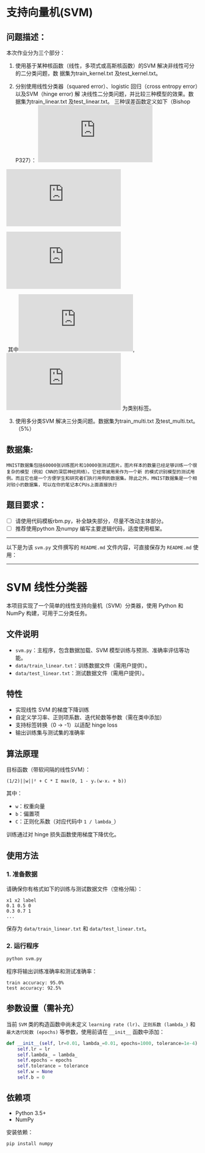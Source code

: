 

# 支持向量机(SVM)



## 问题描述：

本次作业分为三个部分：

1. 使用基于某种核函数（线性，多项式或高斯核函数）的SVM 解决非线性可分的二分类问题，数
    据集为train_kernel.txt 及test_kernel.txt。

2. 分别使用线性分类器（squared error）、logistic 回归（cross entropy error）以及SVM（hinge error) 解
    决线性二分类问题，并比较三种模型的效果。数据集为train_linear.txt 及test_linear.txt。
    三种误差函数定义如下（Bishop P327）：
    ![image](http://latex.codecogs.com/gif.latex?E_%7Blinear%7D%3D%5Csum_%7Bn%3D1%7D%5E%7BN%7D%28y_%7Bn%7D%20-t_%7Bn%7D%29%5E%7B2%7D&plus;%5Clambda%20%5Cleft%20%5C%7C%20%5Cmathbf%7Bw%7D%20%5Cright%20%5C%7C%5E%7B2%7D)  

![image](http://latex.codecogs.com/gif.latex?E_%7Blogistic%7D%3D%5Csum_%7Bn%3D1%7D%5E%7BN%7Dlog%281&plus;exp%28-y_%7Bn%7Dt_%7Bn%7D%29%29%20&plus;%20%5Clambda%5Cleft%20%5C%7C%20%5Cmathbf%7Bw%7D%20%5Cright%20%5C%7C%5E%7B2%7D) 

![image](http://latex.codecogs.com/gif.latex?E_%7BSVM%7D%3D%5Csum_%7Bn%3D1%7D%5E%7BN%7D%5B1-y_%7Bn%7Dt_%7Bn%7D%5D&plus;%5Clambda%20%5Cleft%20%5C%7C%20%5Cmathbf%7Bw%7D%20%5Cright%20%5C%7C%5E%7B2%7D)


  ​
  其中![image](http://latex.codecogs.com/gif.latex?y_%7Bn%7D%3D%5Cmathbf%7Bw%7D%5E%7BT%7Dx_%7Bn%7D&plus;b),![image](http://latex.codecogs.com/gif.latex?t_%7Bn%7D) 为类别标签。

3. 使用多分类SVM 解决三分类问题。数据集为train_multi.txt 及test_multi.txt。（5%）





## 数据集: 

 	MNIST数据集包括60000张训练图片和10000张测试图片。图片样本的数量已经足够训练一个很复杂的模型（例如 CNN的深层神经网络）。它经常被用来作为一个新 的模式识别模型的测试用例。而且它也是一个方便学生和研究者们执行用例的数据集。除此之外，MNIST数据集是一个相对较小的数据集，可以在你的笔记本CPUs上面直接执行





## 题目要求： 

- [ ] 请使用代码模板rbm.py，补全缺失部分，尽量不改动主体部分。
- [ ] 推荐使用python 及numpy 编写主要逻辑代码，适度使用框架。

---

以下是为该 `svm.py` 文件撰写的 `README.md` 文件内容，可直接保存为 `README.md` 使用：

------

# SVM 线性分类器

本项目实现了一个简单的线性支持向量机（SVM）分类器，使用 Python 和 NumPy 构建，可用于二分类任务。

## 文件说明

-   `svm.py`：主程序，包含数据加载、SVM 模型训练与预测、准确率评估等功能。
-   `data/train_linear.txt`：训练数据文件（需用户提供）。
-   `data/test_linear.txt`：测试数据文件（需用户提供）。

## 特性

-   实现线性 SVM 的梯度下降训练
-   自定义学习率、正则项系数、迭代轮数等参数（需在类中添加）
-   支持标签转换（0 -> -1）以适配 hinge loss
-   输出训练集与测试集的准确率

## 算法原理

目标函数（带软间隔的线性SVM）：

```
(1/2)||w||² + C * Σ max(0, 1 - yᵢ(w·xᵢ + b))
```

其中：

-   `w`：权重向量
-   `b`：偏置项
-   `C`：正则化系数（对应代码中 `1 / lambda_`）

训练通过对 hinge 损失函数使用梯度下降优化。

## 使用方法

### 1. 准备数据

请确保你有格式如下的训练与测试数据文件（空格分隔）：

```
x1 x2 label
0.1 0.5 0
0.3 0.7 1
...
```

保存为 `data/train_linear.txt` 和 `data/test_linear.txt`。

### 2. 运行程序

```bash
python svm.py
```

程序将输出训练准确率和测试准确率：

```
train accuracy: 95.0%
test accuracy: 92.5%
```

## 参数设置（需补充）

当前 `SVM` 类的构造函数中尚未定义 `learning rate (lr)`、`正则系数 (lambda_)` 和 `最大迭代轮数 (epochs)` 等参数，使用前请在 `__init__` 函数中添加：

```python
def __init__(self, lr=0.01, lambda_=0.01, epochs=1000, tolerance=1e-4):
    self.lr = lr
    self.lambda_ = lambda_
    self.epochs = epochs
    self.tolerance = tolerance
    self.w = None
    self.b = 0
```

## 依赖项

-   Python 3.5+
-   NumPy

安装依赖：

```bash
pip install numpy
```